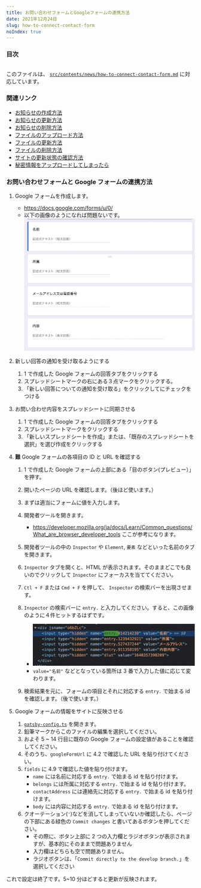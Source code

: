 ```yaml
---
title: お問い合わせフォームとGoogleフォームの連携方法
date: 2021年12月24日
slug: how-to-connect-contact-form
noIndex: true
---
```


### 目次

```toc

```

このファイルは、 [`src/contents/news/how-to-connect-contact-form.md`](https://github.com/sshihci/sshihci.github.io/blob/develop/src/contents/news/how-to-connect-contact-form.md) に対応しています。

### 関連リンク

- [お知らせの作成方法](../how-to-create-news)
- [お知らせの更新方法](../how-to-update-news)
- [お知らせの削除方法](../how-to-delete-news)
- [ファイルのアップロード方法](../how-to-upload-file)
- [ファイルの更新方法](../how-to-upload-file)
- [ファイルの削除方法](../how-to-delete-file)
- [サイトの更新状態の確認方法](../how-to-check-deploy)
- [秘密情報をアップロードしてしまったら](../how-to-remove-from-git-history)

### お問い合わせフォームと Google フォームの連携方法

1. Google フォームを作成します。

   - https://docs.google.com/forms/u/0/
   - 以下の画像のようになれば問題ないです。
     ![](./images/google-form-example.png)

2. 新しい回答の通知を受け取るようにする

   1. 1 で作成した Google フォームの回答タブをクリックする
   2. スプレッドシートマークの右にある３点マークをクリックする。
   3. 「新しい回答についての通知を受け取る」をクリックしてにチェックをつける

3. お問い合わせ内容をスプレッドシートに同期させる

   1. 1 で作成した Google フォームの回答タブをクリックする
   2. スプレッドシートマークをクリックする
   3. 「新しいスプレッドシートを作成」または、「既存のスプレッドシートを選択」を選び作成をクリックする

4. **難** Google フォームの各項目の ID と URL を確認する

   1. 1 で作成した Google フォームの上部にある「目のボタン(プレビュー）」を押す。
   2. 開いたページの URL を確認します。（後ほど使います。）
   3. まずは適当にフォームに値を入力します。
   4. 開発者ツールを開きます。
      - https://developer.mozilla.org/ja/docs/Learn/Common_questions/What_are_browser_developer_tools ここが参考になります。
   5. 開発者ツールの中の `Inspector` や `Element`, `要素` などといった名前のタブを開きます。
   6. `Inspector` タブを開くと、HTML が表示されます。そのままどこでも良いのでクリックして `Inspector` にフォーカスを当ててください。
   7. `Ctl + F` または `Cmd + F` を押して、 `Inspector` の検索バーを出現させます。
   8. `Inspector` の検索バーに `entry.` と入力してください。すると、この画像のように４件ヒットするはずです。

      - ![](./images/google-form-inspector.png)
      - `value="名前"` などとなっている箇所は 3 番で入力した値に応じて変わります。

   9. 検索結果を元に、フォームの項目とそれに対応する `entry.` で始まる id を確認します。（後で使います。）

5. Google フォームの情報をサイトに反映させる
   1. [`gatsby-config.ts`](https://github.com/sshihci/sshihci.github.io/blob/develop/gatsby-config.ts) を開きます。
   2. 鉛筆マークからこのファイルの編集を選択してください。
   3. およそ 5 ~ 14 行目に既存の Google フォームの設定値があることを確認してください。
   4. そのうち、`googleFormUrl` に 4.2 で確認した URL を貼り付けてください。
   5. `fields` に 4.9 で確認した値を貼り付けます。
      - `name` には名前に対応する `entry.` で始まる id を貼り付けます。
      - `belongs` には所属に対応する `entry.` で始まる id を貼り付けます。
      - `contactAddress` には連絡先に対応する `entry.` で始まる id を貼り付けます。
      - `body` には内容に対応する `entry.` で始まる id を貼り付けます。
   6. クオーテーション(`'`)などを消してしまっていないか確認したら、ページの下部にある緑色の `Commit changes` と書いてあるボタンを押してください。
      - その際に、ボタン上部に 2 つの入力欄とラジオボタンが表示されますが、基本的にそのままで問題ありません
      - 入力欄はどちらも空で問題ありません。
      - ラジオボタンは、「`Commit directly to the develop branch.`」を選択してください

これで設定は終了です。5~10 分ほどすると更新が反映されます。
